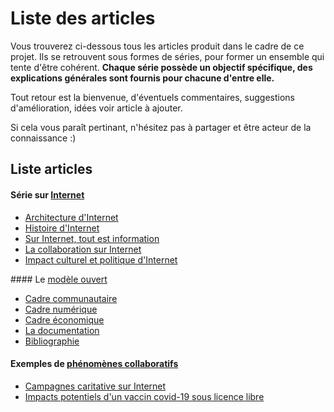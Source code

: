 # Liste des articles

Vous trouverez ci-dessous tous les articles produit dans le cadre de ce projet. Ils se retrouvent sous formes de séries, pour former un ensemble qui tente d'être cohérent.
**Chaque série possède un objectif spécifique, des explications générales sont fournis pour chacune d'entre elle.**

Tout retour est la bienvenue, d'éventuels commentaires, suggestions d'amélioration, idées voir article à ajouter.  

Si cela vous paraît pertinant, n'hésitez pas à partager et être acteur de la connaissance :)

## Liste articles

#### Série sur [Internet](Internet/)
- [Architecture d'Internet](Internet/architecture_internet.md)
- [Histoire d'Internet](Internet/histoire_internet.md)
- [Sur Internet, tout est information](Internet/sur_internet_tout_est_information.md)
- [La collaboration sur Internet](Internet/collaboration_sur_internet.md)
- [Impact culturel et politique d'Internet](Internet/impact_culturel_politique_internet.md)

#### Le [modèle ouvert](modele_ouvert/)
- [Cadre communautaire](modele_ouvert/cadre_communautaire.md)
- [Cadre numérique](modele_ouvert/cadre_numerique.md)
- [Cadre économique](modele_ouvert/cadre_economique.md)
- [La documentation](modele_ouvert/documentation.md)
- [Bibliographie](modele_ouvert/bibliographie.md)

#### Exemples de [phénomènes collaboratifs](exemples_collaboration/)
- [Campagnes caritative sur Internet](exemples_collaboration/campagnes_caritative.md)
- [Impacts potentiels d'un vaccin covid-19 sous licence libre](exemples_collaboration/impact_vaccin_licence_libre.md)
